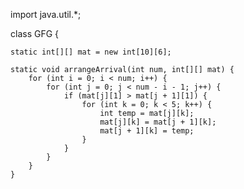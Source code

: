 
import java.util.*; 

class GFG { 

	static int[][] mat = new int[10][6]; 

	static void arrangeArrival(int num, int[][] mat) { 
		for (int i = 0; i < num; i++) { 
			for (int j = 0; j < num - i - 1; j++) { 
				if (mat[j][1] > mat[j + 1][1]) { 
					for (int k = 0; k < 5; k++) { 
						int temp = mat[j][k]; 
						mat[j][k] = mat[j + 1][k]; 
						mat[j + 1][k] = temp; 
					} 
				} 
			} 
		} 
	} 

